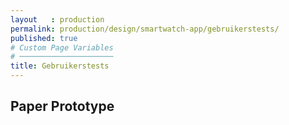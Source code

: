 ```yaml
---
layout   : production
permalink: production/design/smartwatch-app/gebruikerstests/
published: true
# Custom Page Variables
# ─────────────────────
title: Gebruikerstests
---
```


Paper Prototype
---------------